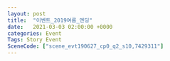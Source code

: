 ```yaml
---
layout: post
title:  "이벤트_2019여름_엔딩"
date:   2021-03-03 02:00:00 +0000
categories: Event
Tags: Story Event
SceneCode: ["scene_evt190627_cp0_q2_s10,7429311"]
---
```

